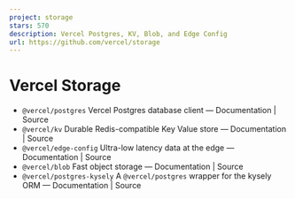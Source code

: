 ```yaml
---
project: storage
stars: 570
description: Vercel Postgres, KV, Blob, and Edge Config 
url: https://github.com/vercel/storage
---
```


Vercel Storage
==============

-   `@vercel/postgres` Vercel Postgres database client — Documentation | Source
-   `@vercel/kv` Durable Redis-compatible Key Value store — Documentation | Source
-   `@vercel/edge-config` Ultra-low latency data at the edge — Documentation | Source
-   `@vercel/blob` Fast object storage — Documentation | Source
-   `@vercel/postgres-kysely` A `@vercel/postgres` wrapper for the kysely ORM — Documentation | Source
